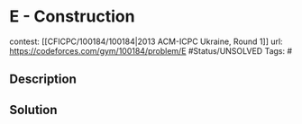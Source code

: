 # E - Construction

contest: [[CFICPC/100184/100184|2013 ACM-ICPC Ukraine, Round 1]]
url: https://codeforces.com/gym/100184/problem/E
#Status/UNSOLVED
Tags: #

## Description

## Solution

